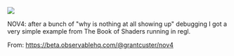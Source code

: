![](https://db-feed.s3.amazonaws.com/legacy/regl-1541353743276.png)

NOV4: after a bunch of "why is nothing at all showing up" debugging I got a very simple example from The Book of Shaders running in regl.

From: https://beta.observablehq.com/@grantcuster/nov4